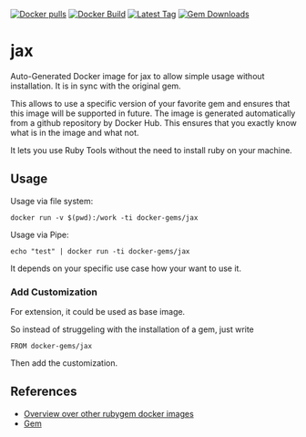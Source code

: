 [![Docker pulls](https://img.shields.io/docker/pulls/rubygem/jax.svg)](https://hub.docker.com/r/rubygem/jax/)
[![Docker Build](https://img.shields.io/docker/automated/rubygem/jax.svg)](https://hub.docker.com/r/rubygem/jax/)
[![Latest Tag](https://img.shields.io/github/tag/docker-rubygem/jax.svg)](https://hub.docker.com/r/rubygem/jax/)
[![Gem Downloads](https://img.shields.io/gem/dt/jax.svg)](https://rubygems.org/gems/jax/)
# jax

Auto-Generated Docker image for jax to allow simple usage without installation.
It is in sync with the original gem.

This allows to use a specific version of your favorite gem and ensures that this image will be supported in future.
The image is generated automatically from a github repository by Docker Hub.
This ensures that you exactly know what is in the image and what not.

It lets you use Ruby Tools without the need to install ruby on your machine.

## Usage

Usage via file system:

`docker run -v $(pwd):/work -ti docker-gems/jax`

Usage via Pipe:

`echo "test" | docker run -ti docker-gems/jax`

It depends on your specific use case how your want to use it.

### Add Customization

For extension, it could be used as base image.

So instead of struggeling with the installation of a gem, just write

`FROM docker-gems/jax`

Then add the customization.

## References

 - [Overview over other rubygem docker images](https://github.com/thinkbot/docker-rubygem)
 - [Gem](https://rubygems.org/gems/jax/)
